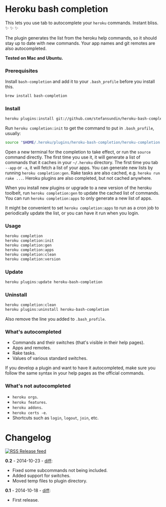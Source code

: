 # Heroku bash completion

This lets you use tab to autocomplete your `heroku` commands. Instant bliss. :sparkles: :sparkles: :sparkles:

The plugin generates the list from the heroku help commands, so it should stay up to date with new commands. Your app names and git remotes are also autocompleted.

**Tested on Mac and Ubuntu.**


### Prerequisites
Install `bash-completion` and add it to your `.bash_profile` before you install this.

```bash
brew install bash-completion
```


### Install

```bash
heroku plugins:install git://github.com/stefansundin/heroku-bash-completion.git
```

Run `heroku completion:init` to get the command to put in `.bash_profile`, usually:

```bash
source "$HOME/.heroku/plugins/heroku-bash-completion/heroku-completion.bash"
```

Open a new terminal for the completion to take effect, or run the `source` command directly. The first time you use it, it will generate a list of commands that it caches in your `~/.heroku` directory. The first time you tab `--app` or `-a`, it will fetch a list of your apps. You can generate new lists by running `heroku completion:gen`. Rake tasks are also cached, e.g. `heroku run rake ...`. Heroku plugins are also completed, but not cached anywhere.

When you install new plugins or upgrade to a new version of the heroku toolbelt, run `heroku completion:gen` to update the cached list of commands. You can run `heroku completion:apps` to only generate a new list of apps.

It might be convenient to set `heroku completion:apps` to run as a cron job to periodically update the list, or you can have it run when you login.


### Usage

```bash
heroku completion
heroku completion:init
heroku completion:gen
heroku completion:apps
heroku completion:clean
heroku completion:version
```


### Update

```bash
heroku plugins:update heroku-bash-completion
```


### Uninstall

```bash
heroku completion:clean
heroku plugins:uninstall heroku-bash-completion
```

Also remove the line you added to `.bash_profile`.


### What's autocompleted

- Commands and their switches (that's visible in their help pages).
- Apps and remotes.
- Rake tasks.
- Values of various standard switches.

If you develop a plugin and want to have it autocompleted, make sure you follow the same syntax in your help pages as the official commands.


### What's not autocompleted

- `heroku orgs`.
- `heroku features`.
- `heroku addons`.
- `heroku certs -e`.
- Shortcuts such as `login`, `logout`, `join`, etc.


# Changelog

[![RSS](https://stefansundin.github.io/img/feed.png) Release feed](https://github.com/stefansundin/heroku-bash-completion/releases.atom)

**0.2** - 2014-10-23 - [diff](https://github.com/stefansundin/heroku-bash-completion/compare/v0.1...v0.2):
- Fixed some subcommands not being included.
- Added support for switches.
- Moved temp files to plugin directory.

**0.1** - 2014-10-18 - [diff](https://github.com/stefansundin/heroku-bash-completion/compare/4db85e...v0.1):
- First release.
